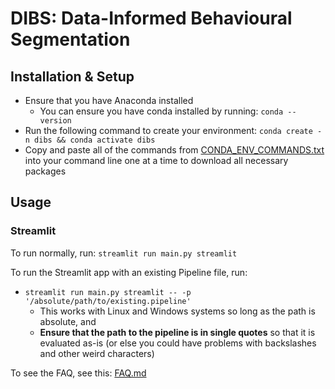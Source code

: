 # DIBS: Data-Informed Behavioural Segmentation



## Installation & Setup
- Ensure that you have Anaconda installed
  - You can ensure you have conda installed by running: `conda --version`
- Run the following command to create your environment: `conda create -n dibs && conda activate dibs`
- Copy and paste all of the commands from [CONDA_ENV_COMMANDS.txt](./CONDA_ENV_COMMANDS.txt) into your 
  command line one at a time to download all necessary packages


## Usage

### Streamlit

To run normally, run: `streamlit run main.py streamlit`

To run the Streamlit app with an existing Pipeline file, run:

  - `streamlit run main.py streamlit -- -p '/absolute/path/to/existing.pipeline'`
    - This works with Linux and Windows systems so long as the path is absolute, and
    - **Ensure that the path to the pipeline is in single quotes** so that it is evaluated as-is (or else you 
    could have problems with backslashes and other weird characters)
      

To see the FAQ, see this: [FAQ.md](./FAQ.md)



